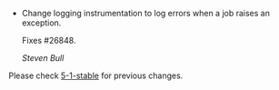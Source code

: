 *   Change logging instrumentation to log errors when a job raises an exception.

    Fixes #26848.

    *Steven Bull*

Please check [5-1-stable](https://github.com/rails/rails/blob/5-1-stable/activejob/CHANGELOG.md) for previous changes.

